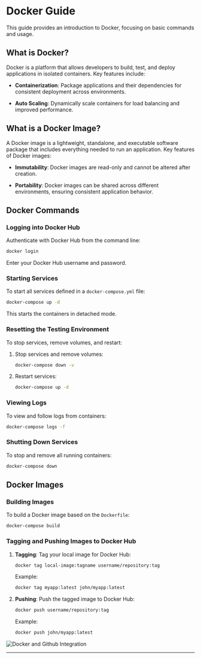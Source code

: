 # Docker Guide

This guide provides an introduction to Docker,
focusing on basic commands and usage.

## What is Docker?

Docker is a platform that allows developers to build,
test, and deploy applications in isolated containers. Key features include:

- **Containerization**: Package applications and their dependencies
for consistent deployment across environments.

- **Auto Scaling**: Dynamically scale containers for
load balancing and improved performance.

## What is a Docker Image?

A Docker image is a lightweight, standalone, and executable software package
that includes everything needed to run an application.
Key features of Docker images:

- **Immutability**: Docker images are read-only
and cannot be altered after creation.

- **Portability**: Docker images can be shared across different environments,
ensuring consistent application behavior.

## Docker Commands

### Logging into Docker Hub

Authenticate with Docker Hub from the command line:

```bash
docker login
```

Enter your Docker Hub username and password.

### Starting Services

To start all services defined in a `docker-compose.yml` file:

```bash
docker-compose up -d
```

This starts the containers in detached mode.

### Resetting the Testing Environment

To stop services, remove volumes, and restart:

1. Stop services and remove volumes:

    ```bash
    docker-compose down -v
    ```

2. Restart services:

    ```bash
    docker-compose up -d
    ```

### Viewing Logs

To view and follow logs from containers:

```bash
docker-compose logs -f
```

### Shutting Down Services

To stop and remove all running containers:

```bash
docker-compose down
```

## Docker Images

### Building Images

To build a Docker image based on the `Dockerfile`:

```bash
docker-compose build
```

### Tagging and Pushing Images to Docker Hub

1. **Tagging**: Tag your local image for Docker Hub:

    ```bash
    docker tag local-image:tagname username/repository:tag
    ```

    Example:

    ```bash
    docker tag myapp:latest john/myapp:latest
    ```

2. **Pushing**: Push the tagged image to Docker Hub:

    ```bash
    docker push username/repository:tag
    ```

    Example:

    ```bash
    docker push john/myapp:latest
    ```

![Docker and Github Integration](https://github.com/user-attachments/assets/5895669c-a6fb-4ef9-8973-eb018c87a9a7)

---
